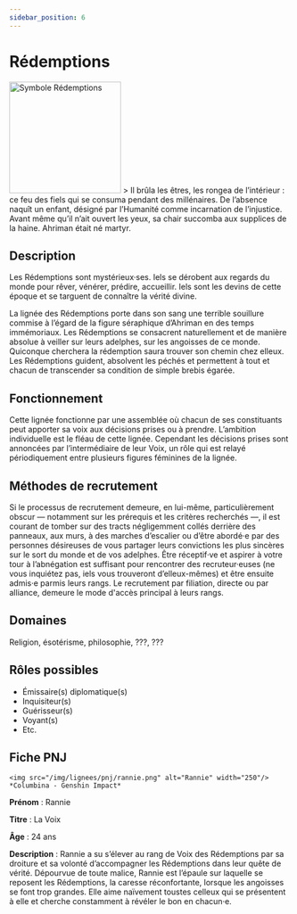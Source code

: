 ```yaml
---
sidebar_position: 6
---
```


# Rédemptions

<Columns>
  <Column className="col--3">
    <img src="/img/lignees/redemptions.png" alt="Symbole Rédemptions" width="200"/>
  </Column>
  <Column>
> Il brûla les êtres, les rongea de l’intérieur : ce feu des fiels qui se consuma pendant des millénaires. De l’absence naquît un enfant, désigné par l’Humanité comme incarnation de l’injustice. Avant même qu’il n’ait ouvert les yeux, sa chair succomba aux supplices de la haine. Ahriman était né martyr.
  </Column>
</Columns>

## Description

Les Rédemptions sont mystérieux·ses. Iels se dérobent aux regards du monde pour rêver, vénérer, prédire, accueillir. Iels sont les devins de cette époque et se targuent de connaître la vérité divine.

La lignée des Rédemptions porte dans son sang une terrible souillure commise à l’égard de la figure séraphique d’Ahriman en des temps immémoriaux. Les Rédemptions se consacrent naturellement et de manière absolue à veiller sur leurs adelphes, sur les angoisses de ce monde. Quiconque cherchera la rédemption saura trouver son chemin chez elleux. Les Rédemptions guident, absolvent les péchés et permettent à tout et chacun de transcender sa condition de simple brebis égarée.

## Fonctionnement

Cette lignée fonctionne par une assemblée où chacun de ses constituants peut apporter sa voix aux décisions prises ou à prendre. L’ambition individuelle est le fléau de cette lignée. Cependant les décisions prises sont annoncées par l’intermédiaire de leur Voix, un rôle qui est relayé périodiquement entre plusieurs figures féminines de la lignée.

## Méthodes de recrutement

Si le processus de recrutement demeure, en lui-même, particulièrement obscur — notamment sur les prérequis et les critères recherchés —, il est courant de tomber sur des tracts négligemment collés derrière des panneaux, aux murs, à des marches d’escalier ou d’être abordé·e par des personnes désireuses de vous partager leurs convictions les plus sincères sur le sort du monde et de vos adelphes. Être réceptif·ve et aspirer à votre tour à l’abnégation est suffisant pour rencontrer des recruteur·euses (ne vous inquiétez pas, iels vous trouveront d’elleux-mêmes) et être ensuite admis·e parmis leurs rangs. Le recrutement par filiation, directe ou par alliance, demeure le mode d'accès principal à leurs rangs.

## Domaines

Religion, ésotérisme, philosophie, ???, ???

## Rôles possibles

- Émissaire(s) diplomatique(s)
- Inquisiteur(s)
- Guérisseur(s)
- Voyant(s)
- Etc.

## Fiche PNJ

<Columns>
  <Column className='col--4'>

    <img src="/img/lignees/pnj/rannie.png" alt="Rannie" width="250"/>
    *Columbina - Genshin Impact*

  </Column>
  <Column>

**Prénom** : Rannie

**Titre** : La Voix

**Âge** : 24 ans

**Description** : Rannie a su s’élever au rang de Voix des Rédemptions par sa droiture et sa volonté d’accompagner les Rédemptions dans leur quête de vérité. Dépourvue de toute malice, Rannie est l’épaule sur laquelle se reposent les Rédemptions, la caresse réconfortante, lorsque les angoisses se font trop grandes. Elle aime naïvement toustes celleux qui se présentent à elle et cherche constamment à révéler le bon en chacun·e.
</Column>
</Columns>
